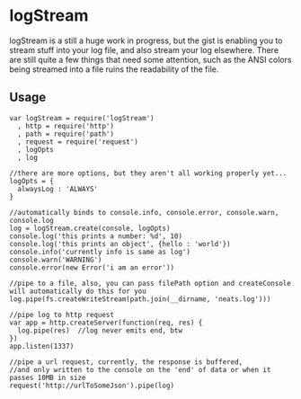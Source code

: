 
logStream
========

logStream is a still a huge work in progress, but the gist is enabling you to stream stuff into your log file, and also stream your log elsewhere.
There are still quite a few things that need some attention, such as the ANSI colors being streamed into a file ruins the readability of the file.

Usage
----
```
var logStream = require('logStream') 
  , http = require('http')
  , path = require('path')
  , request = require('request')
  , logOpts
  , log

//there are more options, but they aren't all working properly yet...
logOpts = {
  alwaysLog : 'ALWAYS'
}

//automatically binds to console.info, console.error, console.warn, console.log
log = logStream.create(console, logOpts) 
console.log('this prints a number: %d', 10)
console.log('this prints an object', {hello : 'world'})
console.info('currently info is same as log')
console.warn('WARNING')
console.error(new Error('i am an error'))

//pipe to a file, also, you can pass filePath option and createConsole will automatically do this for you
log.pipe(fs.createWriteStream(path.join(__dirname, 'neats.log'))) 

//pipe log to http request
var app = http.createServer(function(req, res) {
  log.pipe(res)  //log never emits end, btw
})
app.listen(1337)

//pipe a url request, currently, the response is buffered, 
//and only written to the console on the 'end' of data or when it passes 10MB in size
request('http://urlToSomeJson').pipe(log)

```
